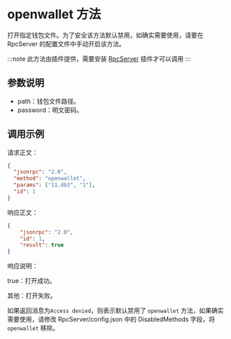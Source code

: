 # openwallet 方法

打开指定钱包文件。为了安全该方法默认禁用，如确实需要使用，请要在 RpcServer 的配置文件中手动开启该方法。

:::note
 此方法由插件提供，需要安装 [RpcServer](https://github.com/neo-project/neo-modules/releases) 插件才可以调用
:::

## 参数说明

- path：钱包文件路径。
- password：明文密码。

## 调用示例

请求正文：

```json
{
  "jsonrpc": "2.0",
  "method": "openwallet",
  "params": ["11.db3", "1"],
  "id": 1
}
```

响应正文：

```json
{
    "jsonrpc": "2.0",
    "id": 1,
    "result": true
}
```

响应说明：

true：打开成功。

其他：打开失败。

如果返回消息为`Access denied`，则表示默认禁用了 `openwallet` 方法，如果确实需要使用，请修改 RpcServer/config.json 中的 DisabledMethods 字段，将 `openwallet` 移除。

